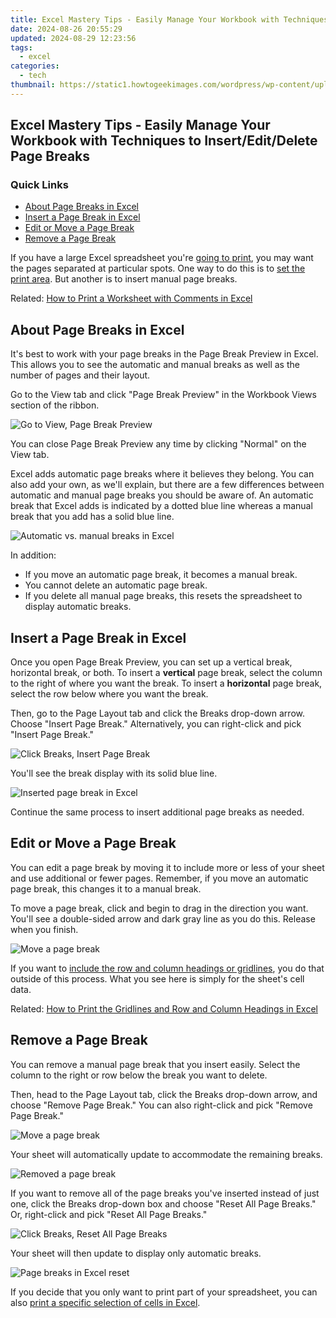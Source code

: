 ```yaml
---
title: Excel Mastery Tips - Easily Manage Your Workbook with Techniques to Insert/Edit/Delete Page Breaks
date: 2024-08-26 20:55:29
updated: 2024-08-29 12:23:56
tags:
  - excel
categories:
  - tech
thumbnail: https://static1.howtogeekimages.com/wordpress/wp-content/uploads/2021/10/PageBreaksExcel.png
---
```


## Excel Mastery Tips - Easily Manage Your Workbook with Techniques to Insert/Edit/Delete Page Breaks

### Quick Links

* [About Page Breaks in Excel](https://fake-location.techidaily.com/in-2024-8-solutions-to-fix-find-my-friends-location-not-available-on-apple-iphone-6-plus-drfone-by-drfone-virtual-ios/)
* [Insert a Page Break in Excel](https://visual-screen-recording.techidaily.com/in-2024-game-on-unlock-the-secrets-of-effective-lol-recording/)
* [Edit or Move a Page Break](https://article-knowledge.techidaily.com/laugh-out-loud-on-your-iphone-for-2024/)
* [Remove a Page Break](https://sound-tweaking.techidaily.com/updated-the-ultimate-guide-10-must-have-extractors-in-post-production-software/)

 If you have a large Excel spreadsheet you're [going to print](https://android-location-track.techidaily.com/top-10-telegram-spy-tools-on-realme-c67-4g-for-parents-drfone-by-drfone-virtual-android/), you may want the pages separated at particular spots. One way to do this is to [set the print area](https://some-techniques.techidaily.com/in-2024-expert-insights-into-magix-video-pro-xs-design/). But another is to insert manual page breaks.

Related: [How to Print a Worksheet with Comments in Excel](https://android-location-track.techidaily.com/top-10-telegram-spy-tools-on-realme-c67-4g-for-parents-drfone-by-drfone-virtual-android/) 

##  About Page Breaks in Excel

 It's best to work with your page breaks in the Page Break Preview in Excel. This allows you to see the automatic and manual breaks as well as the number of pages and their layout.

 Go to the View tab and click "Page Break Preview" in the Workbook Views section of the ribbon.

![Go to View, Page Break Preview](https://static1.howtogeekimages.com/wordpress/wp-content/uploads/2021/10/ViewPageBreakPreview-ExcelPageBreaks.png) 

 You can close Page Break Preview any time by clicking "Normal" on the View tab.

 Excel adds automatic page breaks where it believes they belong. You can also add your own, as we'll explain, but there are a few differences between automatic and manual page breaks you should be aware of. An automatic break that Excel adds is indicated by a dotted blue line whereas a manual break that you add has a solid blue line.

![Automatic vs. manual breaks in Excel](https://static1.howtogeekimages.com/wordpress/wp-content/uploads/2021/10/AutomaticVSManual-ExcelPageBreaks.png) 

 In addition:

* If you move an automatic page break, it becomes a manual break.
* You cannot delete an automatic page break.
* If you delete all manual page breaks, this resets the spreadsheet to display automatic breaks.

##  Insert a Page Break in Excel

 Once you open Page Break Preview, you can set up a vertical break, horizontal break, or both. To insert a **vertical** page break, select the column to the right of where you want the break. To insert a **horizontal** page break, select the row below where you want the break.

 Then, go to the Page Layout tab and click the Breaks drop-down arrow. Choose "Insert Page Break." Alternatively, you can right-click and pick "Insert Page Break."

![Click Breaks, Insert Page Break](https://static1.howtogeekimages.com/wordpress/wp-content/uploads/2021/10/InsertPageBreak-ExcelPageBreaks.png) 

 You'll see the break display with its solid blue line.

![Inserted page break in Excel](https://static1.howtogeekimages.com/wordpress/wp-content/uploads/2021/10/InsertedPageBreak-ExcelPageBreaks.png) 

 Continue the same process to insert additional page breaks as needed.

##  Edit or Move a Page Break

 You can edit a page break by moving it to include more or less of your sheet and use additional or fewer pages. Remember, if you move an automatic page break, this changes it to a manual break.

 To move a page break, click and begin to drag in the direction you want. You'll see a double-sided arrow and dark gray line as you do this. Release when you finish.

![Move a page break](https://static1.howtogeekimages.com/wordpress/wp-content/uploads/2021/10/MovePageBreak-ExcelPageBreaks.png) 

 If you want to [include the row and column headings or gridlines](https://unlock-android.techidaily.com/in-2024-pattern-locks-are-unsafe-secure-your-zte-blade-a73-5g-phone-now-with-these-tips-by-drfone-android/), you do that outside of this process. What you see here is simply for the sheet's cell data.

Related: [How to Print the Gridlines and Row and Column Headings in Excel](https://unlock-android.techidaily.com/in-2024-pattern-locks-are-unsafe-secure-your-zte-blade-a73-5g-phone-now-with-these-tips-by-drfone-android/) 

##  Remove a Page Break

 You can remove a manual page break that you insert easily. Select the column to the right or row below the break you want to delete.

 Then, head to the Page Layout tab, click the Breaks drop-down arrow, and choose "Remove Page Break." You can also right-click and pick "Remove Page Break."

![Move a page break](https://static1.howtogeekimages.com/wordpress/wp-content/uploads/2021/10/MovePageBreak-ExcelPageBreaks.png) 

 Your sheet will automatically update to accommodate the remaining breaks.

![Removed a page break](https://static1.howtogeekimages.com/wordpress/wp-content/uploads/2021/10/RemainingPageBreaks-ExcelPageBreaks.png) 

 If you want to remove all of the page breaks you've inserted instead of just one, click the Breaks drop-down box and choose "Reset All Page Breaks." Or, right-click and pick "Reset All Page Breaks."

![Click Breaks, Reset All Page Breaks](https://static1.howtogeekimages.com/wordpress/wp-content/uploads/2021/10/ResetPageBreaks-ExcelPageBreaks.png) 

 Your sheet will then update to display only automatic breaks.

![Page breaks in Excel reset](https://static1.howtogeekimages.com/wordpress/wp-content/uploads/2021/10/ResetAllPageBreaks-ExcelPageBreaks.png) 

 If you decide that you only want to print part of your spreadsheet, you can also [print a specific selection of cells in Excel](https://some-guidance.techidaily.com/updated-tuning-into-emotion-background-melodies-in-film/).

<ins class="adsbygoogle"
     style="display:block"
     data-ad-format="autorelaxed"
     data-ad-client="ca-pub-7571918770474297"
     data-ad-slot="1223367746"></ins>



<ins class="adsbygoogle"
     style="display:block"
     data-ad-client="ca-pub-7571918770474297"
     data-ad-slot="8358498916"
     data-ad-format="auto"
     data-full-width-responsive="true"></ins>
